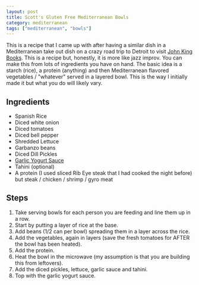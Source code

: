 ```yaml
---
layout: post
title: Scott's Gluten Free Mediterranean Bowls
category: mediterranean
tags: ["mediterranean", "bowls"]
---
```

This is a recipe that I came up with after having a similar dish in a Mediterranean take out dish on a crazy road trip to Detroit to visit [John King Books](https://www.johnkingbooksdetroit.com/).  This is a recipe but, honestly, it is more like jazz improv.  You can make this from lots of ingredients you have on hand.  The basic idea is a starch (rice), a protein (anything) and then Mediterranean flavored vegetables / "whatever" served in a layered bowl.  This is the way I initially made it but what you do will likely vary.

## Ingredients

* Spanish Rice
* Diced white onion
* Diced tomatoes
* Diced bell pepper
* Shredded Lettuce
* Garbanzo beans
* Diced Dill Pickles
* [Garlic Yogurt Sauce](https://fuzzyblog.io/recipes/mediterranean/2020/09/11/gluten-free-mediterranean-garlic-sauce.html)
* Tahini (optional)
* A protein (I used sliced Rib Eye steak that I had cooked the night before) but steak / chicken / shrimp / gyro meat

## Steps

1. Take serving bowls for each person you are feeding and line them up in a row.
2. Start by putting a layer of rice at the base.
3. Add beans (1/2 can per bowl) spreading them in a layer across the rice.
4. Add the vegetables, again in layers (save the fresh tomatoes for AFTER the bowl has been heated).
5. Add the protein.
6. Heat the bowl in the microwave (my assumption is that you are building this from leftovers).
7. Add the diced pickles, lettuce, garlic sauce and tahini.  
8. Top with the garlic yogurt sauce.
